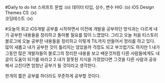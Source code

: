 #Daily to do list
스위프트 문법	:(o)  데이터 타입, 상수, 변수
HIG		:(o)  iOS Design Themes
CS		:(x)  
코딩테스트		:(x)  


#오늘의 회고
iOS개발 공부를 시작하면서 이전에 개발을 공부하던 방식과는 다르게 내가 공부한 내용들을 정리하고 돌아볼 필요를 많이 느꼈었다.
그리고 오늘 처음 티스토리 블로그에 오늘 공부한 내용들을 정리하고 이렇게 TIL까지 만들어서 정리를 하고 있다.
많이 새롭고 내가 공부한 것이 틀리지는 않았을까 걱정도 되고 부끄럽기도 하지만 1.내가 그동안 많은 개발자들의 블로그의 정리한 내용을 보고 배운것처럼
다른 사람들에게도 내 글이 도움이 되기를 바라고 2.내가 잘못된 지식을 가졌었다면 그것을 다른 사람과 공유해서 고친다면 엄청난 공부가 될 것이라고 생각한다.

한개의 짧은 공부를 하더라도 꾸준하게 공부할 것이다.
